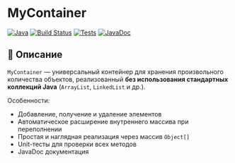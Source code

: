 # MyContainer

[![Java](https://img.shields.io/badge/Java-17-blue.svg)](https://www.oracle.com/java/)
[![Build Status](https://img.shields.io/badge/build-passing-brightgreen)]()
[![Tests](https://img.shields.io/badge/tests-passing-brightgreen)]()
[![JavaDoc](https://img.shields.io/badge/javadoc-generated-brightgreen)]()

## 📖 Описание

`MyContainer` — универсальный контейнер для хранения произвольного количества объектов, реализованный **без использования стандартных коллекций Java** (`ArrayList`, `LinkedList` и др.).  

Особенности:
- Добавление, получение и удаление элементов
- Автоматическое расширение внутреннего массива при переполнении
- Простая и наглядная реализация через массив `Object[]`
- Unit-тесты для проверки всех методов
- JavaDoc документация

